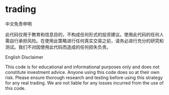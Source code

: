 # trading

中文免责申明

此代码仅用于教育和信息目的，不构成任何形式的投资建议。使用此代码的任何人需自行承担风险。在使用此策略进行任何真实交易之前，请务必进行充分的研究和测试。我们不对因使用此代码而造成的任何损失负责。

English Disclaimer

This code is for educational and informational purposes only and does not constitute investment advice. Anyone using this code does so at their own risk. Please ensure thorough research and testing before using this strategy for any real trading. We are not liable for any losses incurred from the use of this code.
